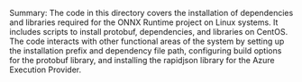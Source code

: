 Summary:
The code in this directory covers the installation of dependencies and libraries required for the ONNX Runtime project on Linux systems. It includes scripts to install protobuf, dependencies, and libraries on CentOS. The code interacts with other functional areas of the system by setting up the installation prefix and dependency file path, configuring build options for the protobuf library, and installing the rapidjson library for the Azure Execution Provider.
